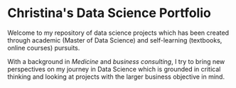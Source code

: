 # Christina's Data Science Portfolio
Welcome to my repository of data science projects which has been created through academic (Master of Data Science) and self-learning (textbooks, online courses) pursuits. 

With a background in *Medicine* and *business consulting*, I try to bring new perspectives on my journey in Data Science which is grounded in critical thinking and looking at projects with the larger business objective in mind.




